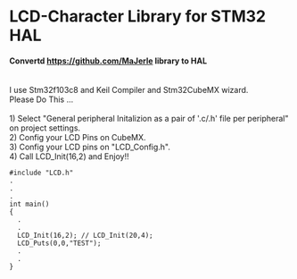 # LCD-Character Library for STM32 HAL
#### Convertd https://github.com/MaJerle library to HAL
<br />
 I use Stm32f103c8 and Keil Compiler and Stm32CubeMX wizard.
<br />
Please Do This ...
<br />
<br />
1)  Select "General peripheral Initalizion as a pair of '.c/.h' file per peripheral" on project settings.
<br />
2) Config your LCD Pins on CubeMX.
<br />
3) Config your LCD pins on "LCD_Config.h".
<br />
4) Call LCD_Init(16,2) and Enjoy!!

```
#include "LCD.h"
.
.
.
int main()
{
  .
  .
  LCD_Init(16,2); // LCD_Init(20,4);
  LCD_Puts(0,0,"TEST");
  .
  .
}
```
